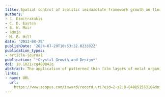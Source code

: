 ```yaml
---
title: Spatial control of zeolitic imidazolate framework growth on flexible substrates
authors:
- C. Dimitrakakis
- C. D. Easton
- B. W. Muir
- admin
- M. R. Hill
date: '2013-08-29'
publishDate: '2024-07-20T10:53:32.023382Z'
publication_types:
- article-journal
publication: '*Crystal Growth and Design*'
doi: 10.1021/cg400842q
abstract: The application of patterned thin film layers of metal organic frameworks onto surfaces is a matter of much interest of late with a view toward opening exciting applications for MOFs in gas sensing and catalysis. Here, the use of a plasma polymer coating technique has been employed to selectively alter the surface chemistry of a fibrous PTFE substrate to modify the in situ growth of ZIF-9 crystals over the surface, leading to the ability to control growth by promoting or inhibiting growth over desired regions on the polymer surface through the use of different coatings. XPS analysis of the surface elemental composition across regularly arranged regions of plasma polymer coverage has been extensively used to determine the mechanism of action. The immobilization of metallic cations on the surface by coordination with hydroxyl and carboxyl moieties in highly oxygenated diglyme-based plasma polymer coatings are proposed as favored nucleation points for solvothermal ZIF-9 growth. In contrast, amine-containing plasma polymer coatings based on allylamine serve to inhibit ZIF-9 growth through a lack of coordinating species on the surface, leaving the cobalt salt precursor unbound to the surface.
links:
- name: URL
  url: 
    https://www.scopus.com/inward/record.uri?eid=2-s2.0-84885156318&doi=10.1021%2fcg400842q&partnerID=40&md5=cd5407f3292af48fe88e8524cc81051a
---
```

